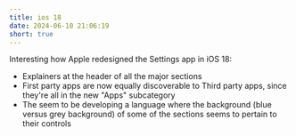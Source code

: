 ```yaml
---
title: ios 18
date: 2024-06-10 21:06:19
short: true
---
```


Interesting how Apple redesigned the Settings app in iOS 18:

- Explainers at the header of all the major sections
- First party apps are now equally discoverable to Third party apps, since they're all in the new "Apps" subcategory
- The seem to be developing a language where the background (blue versus grey background) of some of the sections seems to pertain to their controls
